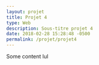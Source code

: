 ```yaml
---
layout: projet
title: Projet 4
type: Web
description: Sous-titre projet 4
date: 2018-02-28 15:28:48 -0500
permalink: /projet/projet4
---
```


Some content lul